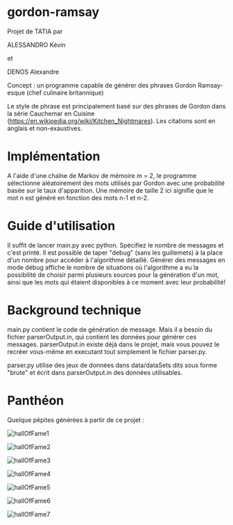 # gordon-ramsay


Projet de TATIA par

ALESSANDRO Kévin

et

DENOS Alexandre


Concept : un programme capable de générer des phrases Gordon Ramsay-esque (chef culinaire britannique)

Le style de phrase est principalement basé sur des phrases de Gordon dans la série Cauchemar en Cuisine (https://en.wikipedia.org/wiki/Kitchen_Nightmares).
Les citations sont en anglais et non-exaustives.


# Implémentation

A l'aide d'une chaîne de Markov de mémoire m = 2, le programme sélectionne aléatoirement des mots utilisés par Gordon avec une probabilité basée sur le taux d'apparition. 
Une mémoire de taille 2 ici signifie que le mot n est généré en fonction des mots n-1 et n-2.

# Guide d'utilisation

Il suffit de lancer main.py avec python.
Spécifiez le nombre de messages et c'est printé.
Il est possible de taper "debug" (sans les guillemets) à la place d'un nombre pour accéder à l'algorithme détaillé.
Générer des messages en mode débug affiche le nombre de situations où l'algorithme a eu la possibilité de choisir parmi plusieurs sources pour la génération
d'un mot, ainsi que les mots qui étaient disponibles à ce moment avec leur probabilité!

# Background technique

main.py contient le code de génération de message.
Mais il a besoin du fichier parserOutput.in, qui contient les données pour générer ces messages.
parserOutput.in existe déjà dans le projet, mais vous pouvez le recréer vous-même en executant tout simplement le fichier parser.py.

parser.py utilise des jeux de données dans data/dataSets dits sous forme "brute" et écrit dans parserOutput.in des données utilisables.

# Panthéon

Quelque pépites générées à partir de ce projet :

![hallOfFame1](/res/hof1)

![hallOfFame2](/res/hof2)

![hallOfFame3](/res/hof3)

![hallOfFame4](/res/hof4)

![hallOfFame5](/res/hof5)

![hallOfFame6](/res/hof6)

![hallOfFame7](/res/hof7)




